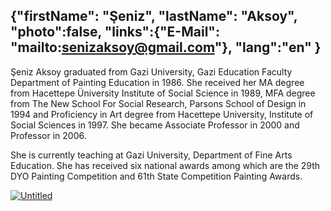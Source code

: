 {"firstName": "Şeniz",
"lastName": "Aksoy",
"photo":false,
"links":{"E-Mail": "mailto:senizaksoy@gmail.com"},
"lang":"en"
}
---

Şeniz Aksoy graduated from Gazi University, Gazi Education Faculty Department of Painting Education in 1986. She received her MA degree from Hacettepe Üniversity Institute of Social Science in 1989, MFA degree from The New School For Social Research, Parsons School of Design in 1994 and Proficiency in Art degree from Hacettepe University, Institute of Social Sciences in 1997. She became Associate Professor in 2000 and Professor in 2006.

She is currently teaching at Gazi University, Department of Fine Arts Education. She has received six national awards among which are the 29th DYO Painting Competition and 61th State Competition Painting Awards.

[![Untitled](img/image_1.jpg)](img/image_1.jpg)